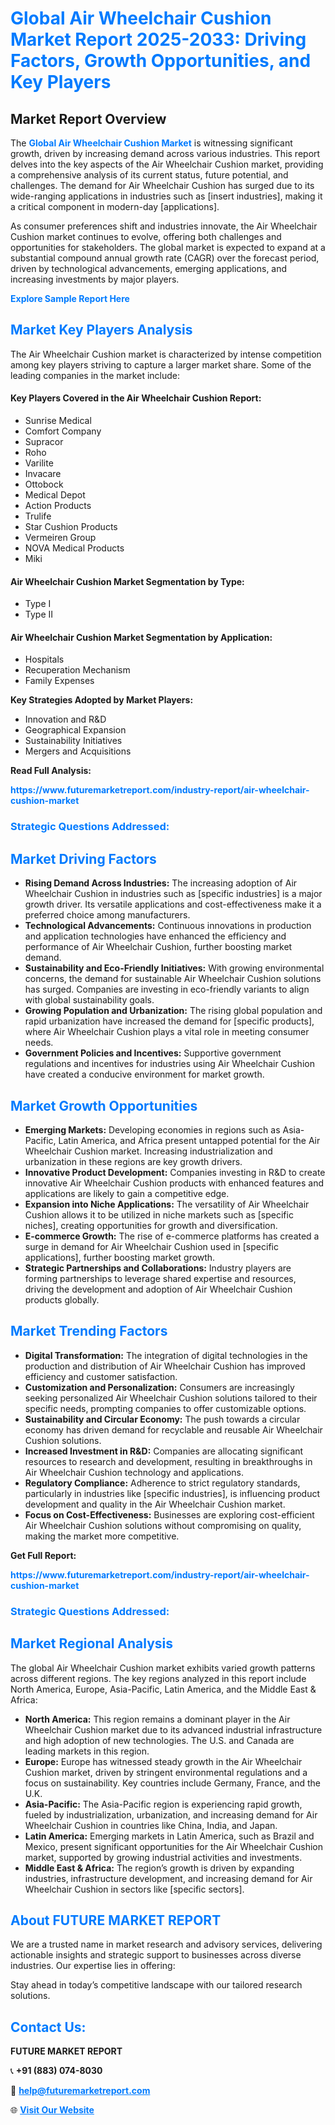 <h1 style="color: #007BFF;">Global Air Wheelchair Cushion Market Report 2025-2033: Driving Factors, Growth Opportunities, and Key Players</h1>

<section id="overview">
<h2>Market Report Overview</h2>
<p>The <a href="https://www.futuremarketreport.com/industry-report/air-wheelchair-cushion-market" style="color: #007BFF; text-decoration: none;"><strong>Global Air Wheelchair Cushion Market</strong></a> is witnessing significant growth, driven by increasing demand across various industries. This report delves into the key aspects of the Air Wheelchair Cushion market, providing a comprehensive analysis of its current status, future potential, and challenges. The demand for Air Wheelchair Cushion has surged due to its wide-ranging applications in industries such as [insert industries], making it a critical component in modern-day [applications].</p>
<p>As consumer preferences shift and industries innovate, the Air Wheelchair Cushion market continues to evolve, offering both challenges and opportunities for stakeholders. The global market is expected to expand at a substantial compound annual growth rate (CAGR) over the forecast period, driven by technological advancements, emerging applications, and increasing investments by major players.</p>
</section>

<section id="overview">
<p><a href="https://www.futuremarketreport.com/request-sample/reportId=103293" style="color: #007BFF; text-decoration: none;"><strong>Explore Sample Report Here</strong></a></p>
</section>

<section id="key-players">
<h2 style="color: #007BFF;">Market Key Players Analysis</h2>
<p>The Air Wheelchair Cushion market is characterized by intense competition among key players striving to capture a larger market share. Some of the leading companies in the market include:</p>
<h4>Key Players Covered in the Air Wheelchair Cushion Report:</h4>
<ul><li>Sunrise Medical</li><li>Comfort Company</li><li>Supracor</li><li>Roho</li><li>Varilite</li><li>Invacare</li><li>Ottobock</li><li>Medical Depot</li><li>Action Products</li><li>Trulife</li><li>Star Cushion Products</li><li>Vermeiren Group</li><li>NOVA Medical Products</li><li>Miki</li></ul>
<h4>Air Wheelchair Cushion Market Segmentation by Type:</h4>
<ul><li>Type I</li><li>Type II</li></ul>

<h4>Air Wheelchair Cushion Market Segmentation by Application:</h4>
<ul><li>Hospitals</li><li>Recuperation Mechanism</li><li>Family Expenses</li></ul>
<p><strong>Key Strategies Adopted by Market Players:</strong></p>
<ul>
<li>Innovation and R&D</li>
<li>Geographical Expansion</li>
<li>Sustainability Initiatives</li>
<li>Mergers and Acquisitions</li>
</ul>
</section>

<section>
<p><strong>Read Full Analysis: </strong></p><a href="https://www.futuremarketreport.com/industry-report/air-wheelchair-cushion-market" style="color: #007BFF; text-decoration: none;"><strong>https://www.futuremarketreport.com/industry-report/air-wheelchair-cushion-market</strong></a>
<h3 style="color: #007BFF;">Strategic Questions Addressed:</h3>
</section>

<section id="driving-factors">
<h2 style="color: #007BFF;">Market Driving Factors</h2>
<ul>
<li><strong>Rising Demand Across Industries:</strong> The increasing adoption of Air Wheelchair Cushion in industries such as [specific industries] is a major growth driver. Its versatile applications and cost-effectiveness make it a preferred choice among manufacturers.</li>
<li><strong>Technological Advancements:</strong> Continuous innovations in production and application technologies have enhanced the efficiency and performance of Air Wheelchair Cushion, further boosting market demand.</li>
<li><strong>Sustainability and Eco-Friendly Initiatives:</strong> With growing environmental concerns, the demand for sustainable Air Wheelchair Cushion solutions has surged. Companies are investing in eco-friendly variants to align with global sustainability goals.</li>
<li><strong>Growing Population and Urbanization:</strong> The rising global population and rapid urbanization have increased the demand for [specific products], where Air Wheelchair Cushion plays a vital role in meeting consumer needs.</li>
<li><strong>Government Policies and Incentives:</strong> Supportive government regulations and incentives for industries using Air Wheelchair Cushion have created a conducive environment for market growth.</li>
</ul>
</section>

<section id="growth-opportunities">
<h2 style="color: #007BFF;">Market Growth Opportunities</h2>
<ul>
<li><strong>Emerging Markets:</strong> Developing economies in regions such as Asia-Pacific, Latin America, and Africa present untapped potential for the Air Wheelchair Cushion market. Increasing industrialization and urbanization in these regions are key growth drivers.</li>
<li><strong>Innovative Product Development:</strong> Companies investing in R&D to create innovative Air Wheelchair Cushion products with enhanced features and applications are likely to gain a competitive edge.</li>
<li><strong>Expansion into Niche Applications:</strong> The versatility of Air Wheelchair Cushion allows it to be utilized in niche markets such as [specific niches], creating opportunities for growth and diversification.</li>
<li><strong>E-commerce Growth:</strong> The rise of e-commerce platforms has created a surge in demand for Air Wheelchair Cushion used in [specific applications], further boosting market growth.</li>
<li><strong>Strategic Partnerships and Collaborations:</strong> Industry players are forming partnerships to leverage shared expertise and resources, driving the development and adoption of Air Wheelchair Cushion products globally.</li>
</ul>
</section>

<section id="trending-factors">
<h2 style="color: #007BFF;">Market Trending Factors</h2>
<ul>
<li><strong>Digital Transformation:</strong> The integration of digital technologies in the production and distribution of Air Wheelchair Cushion has improved efficiency and customer satisfaction.</li>
<li><strong>Customization and Personalization:</strong> Consumers are increasingly seeking personalized Air Wheelchair Cushion solutions tailored to their specific needs, prompting companies to offer customizable options.</li>
<li><strong>Sustainability and Circular Economy:</strong> The push towards a circular economy has driven demand for recyclable and reusable Air Wheelchair Cushion solutions.</li>
<li><strong>Increased Investment in R&D:</strong> Companies are allocating significant resources to research and development, resulting in breakthroughs in Air Wheelchair Cushion technology and applications.</li>
<li><strong>Regulatory Compliance:</strong> Adherence to strict regulatory standards, particularly in industries like [specific industries], is influencing product development and quality in the Air Wheelchair Cushion market.</li>
<li><strong>Focus on Cost-Effectiveness:</strong> Businesses are exploring cost-efficient Air Wheelchair Cushion solutions without compromising on quality, making the market more competitive.</li>
</ul>
</section>

<section>
<p><strong>Get Full Report: </strong></p><a href="https://www.futuremarketreport.com/industry-report/air-wheelchair-cushion-market" style="color: #007BFF; text-decoration: none;"><strong>https://www.futuremarketreport.com/industry-report/air-wheelchair-cushion-market</strong></a>
<h3 style="color: #007BFF;">Strategic Questions Addressed:</h3>
</section>


<section id="regional-analysis">
<h2 style="color: #007BFF;">Market Regional Analysis</h2>
<p>The global Air Wheelchair Cushion market exhibits varied growth patterns across different regions. The key regions analyzed in this report include North America, Europe, Asia-Pacific, Latin America, and the Middle East & Africa:</p>
<ul>
<li><strong>North America:</strong> This region remains a dominant player in the Air Wheelchair Cushion market due to its advanced industrial infrastructure and high adoption of new technologies. The U.S. and Canada are leading markets in this region.</li>
<li><strong>Europe:</strong> Europe has witnessed steady growth in the Air Wheelchair Cushion market, driven by stringent environmental regulations and a focus on sustainability. Key countries include Germany, France, and the U.K.</li>
<li><strong>Asia-Pacific:</strong> The Asia-Pacific region is experiencing rapid growth, fueled by industrialization, urbanization, and increasing demand for Air Wheelchair Cushion in countries like China, India, and Japan.</li>
<li><strong>Latin America:</strong> Emerging markets in Latin America, such as Brazil and Mexico, present significant opportunities for the Air Wheelchair Cushion market, supported by growing industrial activities and investments.</li>
<li><strong>Middle East & Africa:</strong> The region’s growth is driven by expanding industries, infrastructure development, and increasing demand for Air Wheelchair Cushion in sectors like [specific sectors].</li>
</ul>
</section>

<footer>
<h2 style="color: #007BFF;">About FUTURE MARKET REPORT</h2>
<p>We are a trusted name in market research and advisory services, delivering actionable insights and strategic support to businesses across diverse industries. Our expertise lies in offering:</p>

<p>Stay ahead in today’s competitive landscape with our tailored research solutions.</p>

<h2 style="color: #007BFF;">Contact Us:</h2>
<p><strong>FUTURE MARKET REPORT</strong></p>
<p>📞 <strong>+91 (883) 074-8030</strong></p>
<p>📧 <strong><a href="mailto:help@futuremarketreport.com" style="color: #007BFF;">help@futuremarketreport.com</a></strong></p>
<p>🌐 <strong><a href="https://www.futuremarketreport.com/" style="color: #007BFF;">Visit Our Website</a></strong></p>
</footer>